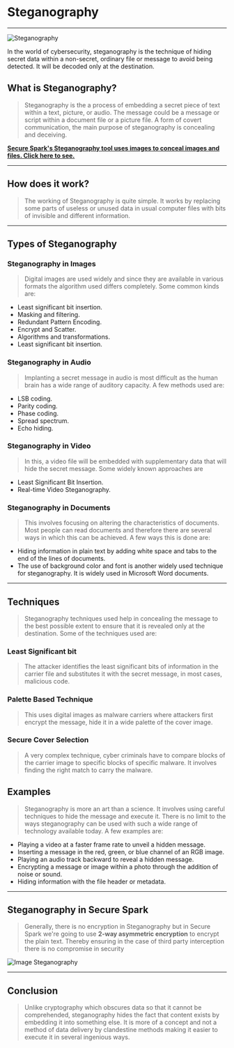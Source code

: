 # Steganography

---
![Steganography](Steganography.png)

In the world of cybersecurity, steganography is the technique of hiding secret data within a non-secret, ordinary file or message to avoid being detected. It will be decoded only at the destination.

## What is Steganography?

> Steganography is the a process of embedding a secret piece of text within a text, picture, or audio. The message could be a message or script within a document file or a picture file. A form of covert communication, the main purpose of steganography is concealing and deceiving.

[**Secure Spark's Steganography tool uses images to conceal images and files. Click here to see.**](http://localhost:8000/Steganography)

___

## How does it work?

>The working of Steganography is quite simple. It works by replacing some parts of useless or unused data in usual computer files with bits of invisible and different information.

___

## Types of Steganography

### Steganography in Images

> Digital images are used widely and since they are available in various formats the algorithm used differs completely. Some common kinds are:

- Least significant bit insertion.
- Masking and filtering.
- Redundant Pattern Encoding.
- Encrypt and Scatter.
- Algorithms and transformations.
- Least significant bit insertion.

### Steganography in Audio

>Implanting a secret message in audio is most difficult as the human brain has a wide range of auditory capacity. A few methods used are:

- LSB coding.
- Parity coding.
- Phase coding.
- Spread spectrum.
- Echo hiding.

### Steganography in Video

>In this, a video file will be embedded with supplementary data that will hide the secret message. Some widely known approaches are

- Least Significant Bit Insertion.
- Real-time Video Steganography.

### Steganography in Documents

>This involves focusing on altering the characteristics of documents. Most people can read documents and therefore there are several ways in which this can be achieved. A few ways this is done are:

- Hiding information in plain text by adding white space and tabs to the end of the lines of documents.
- The use of background color and font is another widely used technique for steganography. It is widely used in Microsoft Word documents.

___

## Techniques

> Steganography techniques used help in concealing the message to the best possible extent to ensure that it is revealed only at the destination. Some of the techniques used are:

### Least Significant bit

> The attacker identifies the least significant bits of information in the carrier file and substitutes it with the secret message, in most cases, malicious code.

### Palette Based Technique

> This uses digital images as malware carriers where attackers first encrypt the message, hide it in a wide palette of the cover image.

### Secure Cover Selection

> A very complex technique, cyber criminals have to compare blocks of the carrier image to specific blocks of specific malware. It involves finding the right match to carry the malware.

## Examples

>Steganography is more an art than a science. It involves using careful techniques to hide the message and execute it. There is no limit to the ways steganography can be used with such a wide range of technology available today. A few examples are:

- Playing a video at a faster frame rate to unveil a hidden message.
- Inserting a message in the red, green, or blue channel of an RGB image.
- Playing an audio track backward to reveal a hidden message.
- Encrypting a message or image within a photo through the addition of noise or sound.
- Hiding information with the file header or metadata.

____

## Steganography in Secure Spark

> Generally, there is no encryption in Steganography but in Secure Spark we're going to use **2-way asymmetric encryption** to encrypt the plain text. Thereby ensuring in the case of third party interception there is no compromise in security

![Image Steganography](/static/Blogs%20/images/Image%20Steganography.jpeg)

_____

## Conclusion

> Unlike cryptography which obscures data so that it cannot be comprehended, steganography hides the fact that content exists by embedding it into something else. It is more of a concept and not a method of data delivery by clandestine methods making it easier to execute it in several ingenious ways.
